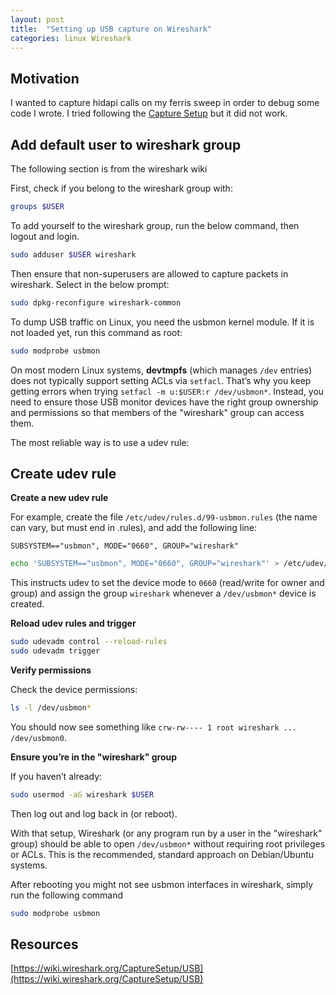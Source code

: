 ```yaml
---
layout: post
title:  "Setting up USB capture on Wireshark"
categories: linux Wireshark
---
```


## Motivation 
I wanted to capture hidapi calls on my ferris sweep in order to debug some code I wrote. I tried following the [Capture Setup](https://wiki.wireshark.org/CaptureSetup/USB) but it did not work. 

## Add default user to wireshark group
The following section is from the wireshark wiki

First, check if you belong to the wireshark group with:

```bash
groups $USER
```


To add yourself to the wireshark group, run the below command, then logout and login.

```bash
sudo adduser $USER wireshark
```

Then ensure that non-superusers are allowed to capture packets in wireshark. Select <Yes> in the below prompt:

```bash
sudo dpkg-reconfigure wireshark-common
```

To dump USB traffic on Linux, you need the usbmon kernel module. If it is not loaded yet, run this command as root:

```bash
sudo modprobe usbmon
```

On most modern Linux systems, **devtmpfs** (which manages `/dev` entries) does not typically support setting ACLs via `setfacl`. That’s why you keep getting errors when trying `setfacl -m u:$USER:r /dev/usbmon*`. Instead, you need to ensure those USB monitor devices have the right group ownership and permissions so that members of the "wireshark" group can access them.

The most reliable way is to use a udev rule:

## Create udev rule

**Create a new udev rule**

For example, create the file `/etc/udev/rules.d/99-usbmon.rules` (the name can vary, but must end in .rules), and add the following line:

```
SUBSYSTEM=="usbmon", MODE="0660", GROUP="wireshark"
```

```bash
echo 'SUBSYSTEM=="usbmon", MODE="0660", GROUP="wireshark"' > /etc/udev/rules.d/99-usbmon.rules
```

This instructs udev to set the device mode to `0660` (read/write for owner and group) and assign the group `wireshark` whenever a `/dev/usbmon*` device is created.

**Reload udev rules and trigger**

```bash
sudo udevadm control --reload-rules
sudo udevadm trigger
```

**Verify permissions**

Check the device permissions:

```bash
ls -l /dev/usbmon*
```

You should now see something like `crw-rw---- 1 root wireshark ... /dev/usbmon0`.

**Ensure you’re in the "wireshark" group**

If you haven’t already:

```bash
sudo usermod -aG wireshark $USER
```

Then log out and log back in (or reboot).

With that setup, Wireshark (or any program run by a user in the "wireshark" group) should be able to open `/dev/usbmon*` without requiring root privileges or ACLs. This is the recommended, standard approach on Debian/Ubuntu systems.

After rebooting you might not see usbmon interfaces in wireshark, simply run the following command

```bash
sudo modprobe usbmon
```

## Resources

[https://wiki.wireshark.org/CaptureSetup/USB](https://wiki.wireshark.org/CaptureSetup/USB)
